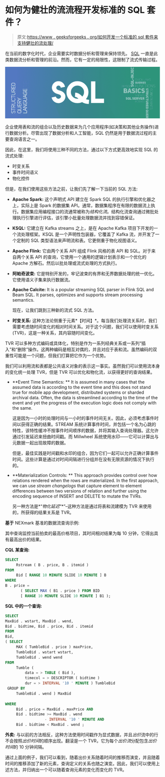 # 如何为健壮的流流程开发标准的 SQL 套件？

> 原文:[https://www . geeksforgeeks . org/如何开发一个标准的 sql 套件来支持健壮的流处理/](https://www.geeksforgeeks.org/how-to-develop-a-standard-sql-suite-for-a-robust-streaming-process/)

在当前的数字化时代，企业需要实时数据分析和管理来保持领先。 [SQL](https://www.geeksforgeeks.org/sql-tutorial/) 一直是此类数据流分析和管理的前沿。然而，它有一定的局限性，这限制了流式传输过程。

![](img/b1ac3d63738e2a6bae1e9110d99f559b.png)

企业使用表和流的组合以及历史数据来为几个应用程序(如决策和其他业务操作)进行数据分析。尽管出现了数据分析和人工智能，SQL 仍然是用于数据流过程的主要查询语言之一。

因此，在这里，我们将使用三种不同的方法，通过以下方式更高效地实现 SQL 的流式处理:

*   时变关系
*   事件时间语义
*   物化控件

但是，在我们使用这些方法之前，让我们先了解一下当前的 SQL 方法:

*   **Apache Spark:**
    这个声明式 API 建立在 Spark SQL 的执行引擎和优化器之上，实际上是 Spark 的数据集 API。通常，数据集程序在有限的数据流上执行。数据集应用编程接口的流通常被称为*结构化流*。结构化流查询通过微批处理执行引擎进行评估，该引擎小批量处理数据流并找到容错保证。
*   **KSQL:**
    它建立在 Kafka streams 之上，是在 Apache Kafka 项目下开发的一个流处理框架。KSQL 是一个声明性包装器，它覆盖了 Kafka 流，并开发了一个定制的 SQL 类型语法来声明流和表。它更侧重于物化视图语义。
*   **Apache Flink:**
    它由两个关系 API 组成 Flink 风格的表 API 和 SQL。对于来自两个关系 API 的查询，它使用一个通用的逻辑计划表示和一个优化的 Apache 方解石。然后以批处理或流式处理的方式执行。
*   **阿帕奇波束:**
    它是特别开发的，牢记波束的有界和无界数据处理的统一优化。它使用语义子集来执行数据流。
*   **Apache Calcite:**
    It is a popular streaming SQL parser in Flink SQL and Beam SQL. It parses, optimizes and supports stream processing semantics. 

    现在，让我们跳到三种新的流式 SQL 方法。

*   **时变关系:**
    这种方法论侧重于元素*【时间】*。每当我们处理流关系时，我们需要考虑随时间变化的相对时间关系。对于这个问题，我们可以使用时变关系(TVR)，这是一种关系，其内容随时间变化。

TVR 可以多种方式编码或具体化，特别是作为一系列经典关系或一系列“插入”和“删除”操作。这两种编码是相互对偶的，并且对应于表和流。虽然编码的双重性可能是一个问题，但我们打算把它作为一个优势。

我们可以利用流和表都是公共语义对象的表示这一事实。虽然我们可以使用流本身的变化统一处理 TVR，但是 TVR 可以优化和物化流，以获得更好的查询结果。

*   **Event Time Semantics: **
    It is assumed in many cases that the assumed data is according to the event time and this does not stand true for mobile app development, distributed systems or sharded archival data. Often, the data is streamlined according to the time of the event and yet the progress of the execution logic does not comply with the same.

    这是因为一小时的处理时间与一小时的事件时间无关。因此，必须考虑事件时间以获得正确的结果。STREAM 系统计算事件时间，并包括一个名为心跳的特性，该特性缓冲不按事件时间顺序的数据，并将其输入查询处理器。这允许通过引发延迟来扭曲时间戳。而 Millwheel 系统使用水印——它可以计算出与元数据一起出现故障的数据。

    但是，最佳实践是时间戳和水印的组合，因为它们一起可以允许正确计算事件时间。这些计算是通过对时间间隔进行分组并在没有无限资源的情况下执行的。

*   **Materialization Controls: **
    This approach provides control over how relations rendered when the rows are materialized. In the first approach, we can use *stream changelogs* that capture element to element differences between two versions of relation and further using the encoding sequence of INSERT and DELETE to mutate the TVRs. 

    另一种方法是*“*物化延迟*“*”–这种方法是通过将表和流建模为 TVR 来使用的，所获得的结果关系是 TVR。

**基于** NEXmark 基准的数据流查询示例:

其中查询监控当前拍卖的最高价格项目，其时间相对结果为每 10 分钟，它得出具有最高出价的结果。

**CQL 某查询:**

```sql
SELECT
     Rstream ( B . price, B . itemid )
FROM
     Bid [ RANGE 10 MINUTE SLIDE 10 MINUTE ] B
WHERE
B . price =
       ( SELECT MAX ( B1 . price ) FROM BID
       [ RANGE 10 MINUTE SLIDE 10 MINUTE ] B1 );
```

**SQL 中的一个查询:**

```sql
SELECT
MaxBid . wstart, MaxBid . wend,
Bid . bidtime, Bid . price, Bid . itemid
FROM
Bid,
( SELECT
     MAX ( TumbleBid . price ) maxPrice,
     TumbleBid . wstart wstart,
     TumbleBid . wend wend
FROM
     Tumble (
         data = > TABLE ( Bid ),
         timecol = > DESCRIPTOR ( bidtime )
         dur = > INTERVAL '10 ' MINUTE ) TumbleBid
 GROUP BY
     TumbleBid . wend ) MaxBid

WHERE
     Bid . price = MaxBid . maxPrice AND
     Bid . bidtime >= MaxBid . wend
                  - INTERVAL '10 ' MINUTE AND
     Bid . bidtime < MaxBid . wend ;
```

**外卖:**
与以前的方法相反，这种方法使用时间戳作为显式数据，并且*出价*流中的行不会按照*出价时间*的顺序出现。翻滚是一个 TVR，它为每个*出价流*分配包含*出价时间*的 10 分钟间隔。

通过上面的例子，我们可以看到，随着出价关系随着时间的推移而演变，并且随着时间的推移添加了新的元素，查询定义的关系也随之演变。因此，我们可以使用上述方法，并归纳出一个可以随着查询元素的变化而变化的 TVR。
